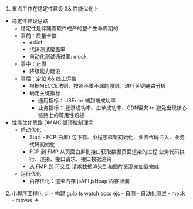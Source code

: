 1. 重点工作在稳定性建设 && 性能优化上
 - 稳定性建设思路
    - 稳定性是伴随着软件成产的整个生命周期的
    - 事前：质量卡控
        - eslint
        - 代码测试覆盖率
        - 自动化测试通过率: mock
    - 事中：止损
        - 降级能力建设
    - 事后：定位 && 线上运维
        - 根据MECCE法则，按照不重不漏的原则，进行关键链路分析
        - 确定关键指标
            - 通用指标： JSError 端到端成功率
            - 业务指标： 登录成功率、生单成功率、CDN容灾 to 避免出现核心链路上的可用性短板
 - 性能优化思路 DMAIC 循环控制理念
    - 启动优化
        - Start - FCP(白屏) 包下载、小程序框架初始化、业务代码注入、业务代码初始化
        - FCP 到 FMP 从页面白屏到接口获取数据页面渲染的过程  业务代码执行、渲染、接口请求、接口数据渲染
        - 从 FMP 到 可交互 请求数据渲染到和图片资源完加载完成
    - 运行优化
        - 内存优化：渲染内存 jsAPI  jsHeap 内存泄漏


2. 小程序工程化
cli - 构建 gulp ts watch scss ejs - 自测 - 自动化测试 - mock - mpvue => 










